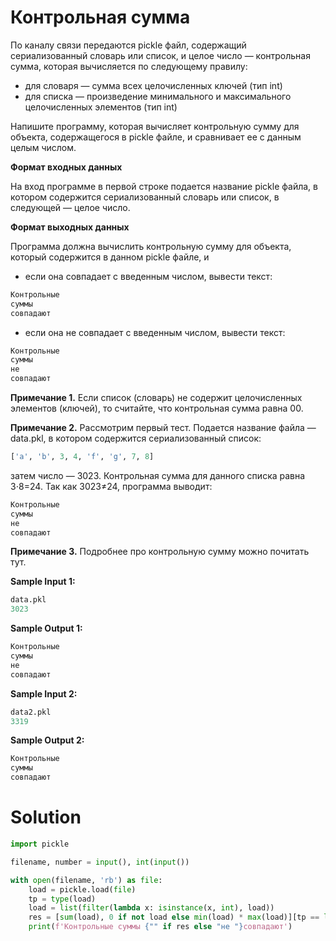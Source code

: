 # Контрольная сумма

По каналу связи передаются pickle файл, содержащий сериализованный словарь или список, и целое число — контрольная
сумма, которая вычисляется по следующему правилу:

* для словаря — сумма всех целочисленных ключей (тип int)
* для списка — произведение минимального и максимального целочисленных элементов (тип int)

Напишите программу, которая вычисляет контрольную сумму для объекта, содержащегося в pickle файле, и сравнивает ее с
данным целым числом.

**Формат входных данных**

На вход программе в первой строке подается название pickle файла, в котором содержится сериализованный словарь или
список, в следующей — целое число.

**Формат выходных данных**

Программа должна вычислить контрольную сумму для объекта, который содержится в данном pickle файле, и

* если она совпадает с введенным числом, вывести текст:

```python
Контрольные
суммы
совпадают
```

* если она не совпадает с введенным числом, вывести текст:

```python
Контрольные
суммы
не
совпадают
```

**Примечание 1.** Если список (словарь) не содержит целочисленных элементов (ключей), то считайте, что контрольная сумма
равна 00.

**Примечание 2.** Рассмотрим первый тест. Подается название файла — data.pkl, в котором содержится сериализованный
список:

```python
['a', 'b', 3, 4, 'f', 'g', 7, 8]
```

затем число — 3023. Контрольная сумма для данного списка равна 3⋅8=24. Так как 3023≠24, программа выводит:

```python
Контрольные
суммы
не
совпадают
```

**Примечание 3.** Подробнее про контрольную сумму можно почитать тут.

**Sample Input 1:**

```python
data.pkl
3023
```

**Sample Output 1:**

```python
Контрольные
суммы
не
совпадают
```

**Sample Input 2:**

```python
data2.pkl
3319
```

**Sample Output 2:**

```python
Контрольные
суммы
совпадают
```

# Solution

```python
import pickle

filename, number = input(), int(input())

with open(filename, 'rb') as file:
    load = pickle.load(file)
    tp = type(load)
    load = list(filter(lambda x: isinstance(x, int), load))
    res = [sum(load), 0 if not load else min(load) * max(load)][tp == list] == number
    print(f'Контрольные суммы {"" if res else "не "}совпадают')
```